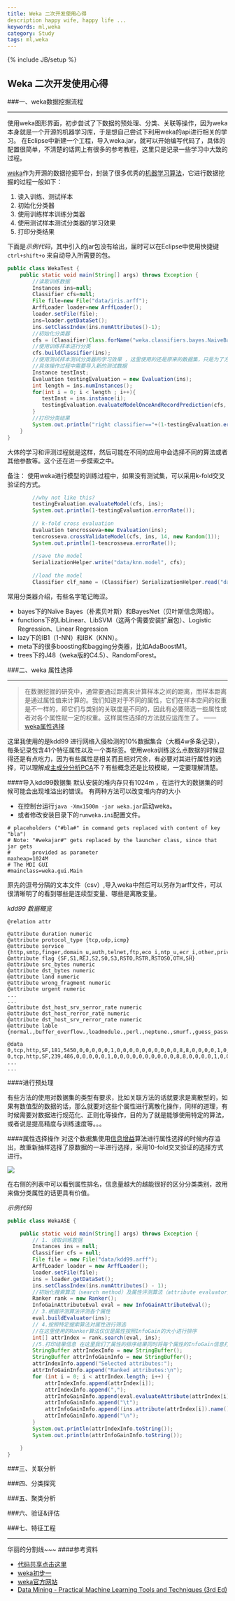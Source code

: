 ```yaml
---
title: Weka 二次开发使用心得
description happy wife, happy life ...
keywords: ml,weka
category: Study
tags: ml,weka
---
```



{% include JB/setup %}
## Weka 二次开发使用心得



###一、weka数据挖掘流程

---

使用weka图形界面，初步尝试了下数据的预处理、分类、关联等操作，因为weka本身就是一个开源的机器学习库，于是想自己尝试下利用weka的api进行相关的学习。
在Eclipse中新建一个工程，导入weka.jar，就可以开始编写代码了，具体的配置很简单，不清楚的话网上有很多的参考教程，这里只是记录一些学习中大致的过程。

<!--more-->
[weka](http://www.cs.waikato.ac.nz/ml/weka/)作为开源的数据挖掘平台，封装了很多优秀的[机器学习算法](http://www.cs.waikato.ac.nz/~ml/weka/book.html)，它进行数据挖掘的过程一般如下：
1. 读入训练、测试样本
2. 初始化分类器
3. 使用训练样本训练分类器
4. 使用测试样本测试分类器的学习效果
5. 打印分类结果

下面是*示例代码*，其中引入的jar包没有给出，届时可以在Eclipse中使用快捷键`ctrl+shift+o` 来自动导入所需要的包。

```java
public class WekaTest {
	public static void main(String[] args) throws Exception {
		//读取训练数据
		Instances ins=null;
		Classifier cfs=null;
		File file=new File("data/iris.arff");
		ArffLoader loader=new ArffLoader();
		loader.setFile(file);
		ins=loader.getDataSet();
		ins.setClassIndex(ins.numAttributes()-1);
		//初始化分类器
        cfs = (Classifier)Class.forName("weka.classifiers.bayes.NaiveBayes").newInstance();
        //使用训练样本进行分类
        cfs.buildClassifier(ins);
        //使用测试样本测试分类器的学习效果 ，这里使用的还是原来的数据集，只是为了方便
        //具体操作过程中需要导入新的测试数据
        Instance testInst;
        Evaluation testingEvaluation = new Evaluation(ins);
        int length = ins.numInstances();
        for(int i = 0; i < length ; i++){
           testInst = ins.instance(i);
           testingEvaluation.evaluateModelOnceAndRecordPrediction(cfs, testInst);
        }
        //打印分类结果
        System.out.println("right classifier=="+(1-testingEvaluation.errorRate()));
	}
}
```

大体的学习和评测过程就是这样，然后可能在不同的应用中会选择不同的算法或者其他参数等。这个还在进一步摸索之中。

备注：
使用weka进行模型的训练过程中，如果没有测试集，可以采用k-fold交叉验证的方式。

```java
        //why not like this?
        testingEvaluation.evaluateModel(cfs, ins);
        System.out.println(1-testingEvaluation.errorRate());
        
        // k-fold cross evaluation
        Evaluation tencrosseva=new Evaluation(ins);
        tencrosseva.crossValidateModel(cfs, ins, 14, new Random(1));
        System.out.println(1-tencrosseva.errorRate());
        
        //save the model
        SerializationHelper.write("data/knn.model", cfs);
        
        //load the model
        Classifier clf_name = (Classifier) SerializationHelper.read("data/knn.model");
```

常用分类器介绍，有些名字笔记晦涩。
- bayes下的Naïve Bayes（朴素贝叶斯）和BayesNet（贝叶斯信念网络）。
- functions下的LibLinear、LibSVM（这两个需要安装扩展包）、Logistic Regression、Linear Regression
- lazy下的IB1（1-NN）和IBK（KNN）。 
- meta下的很多boosting和bagging分类器，比如AdaBoostM1。 
- trees下的J48（weka版的C4.5）、RandomForest。 


###二、weka 属性选择 

---

>在数据挖掘的研究中，通常要通过距离来计算样本之间的距离，而样本距离是通过属性值来计算的。我们知道对于不同的属性，它们在样本空间的权重是不一样的，即它们与类别的关联度是不同的，因此有必要筛选一些属性或者对各个属性赋一定的权重。这样属性选择的方法就应运而生了。  ——[weka属性选择](http://blog.csdn.net/anqiang1984/article/details/4048177)


这里我使用的是kdd99 进行网络入侵检测的10%数据集合（大概4w多条记录），每条记录包含41个特征属性以及一个类标签。使用weka训练这么点数据的时候显得还是有点吃力，因为有些属性是相关而且相对冗余，有必要对其进行属性的选择，可以理解成[主成分分析PCA](http://zh.wikipedia.org/wiki/%E4%B8%BB%E6%88%90%E5%88%86%E5%88%86%E6%9E%90)不？有些概念还是比较模糊，一定要理解清楚。

####导入kdd99数据集
默认安装的堆内存只有1024m ，在运行大的数据集的时候可能会出现堆溢出的错误。
有两种方法可以改变堆内存的大小
- 在控制台运行`java -Xmx1500m -jar weka.jar`启动weka。
- 或者修改安装目录下的`runweka.ini`配置文件。 
```
# placeholders ("#bla#" in command gets replaced with content of key "bla")
# Note: "#wekajar#" gets replaced by the launcher class, since that jar gets
#       provided as parameter
maxheap=1024M
# The MDI GUI
#mainclass=weka.gui.Main
```

原先的逗号分隔的文本文件（csv）,导入weka中然后可以另存为arff文件，可以很清晰明了的看到哪些是连续型变量、哪些是离散变量。

*kdd99 数据概览*
```
@relation attr

@attribute duration numeric
@attribute protocol_type {tcp,udp,icmp}
@attribute service {http,smtp,finger,domain_u,auth,telnet,ftp,eco_i,ntp_u,ecr_i,other,private,pop_3,ftp_data,rje,time,mtp,link,remote_job,gopher,ssh,name,whois,domain,login,imap4,daytime,ctf,nntp,shell,IRC,nnsp,http_443,exec,printer,efs,courier,uucp,klogin,kshell,echo,discard,systat,supdup,iso_tsap,hostnames,csnet_ns,pop_2,sunrpc,uucp_path,netbios_ns,netbios_ssn,netbios_dgm,sql_net,vmnet,bgp,Z39_50,ldap,netstat,urh_i,X11,urp_i,pm_dump,tftp_u,tim_i,red_i}
@attribute flag {SF,S1,REJ,S2,S0,S3,RSTO,RSTR,RSTOS0,OTH,SH}
@attribute src_bytes numeric
@attribute dst_bytes numeric
@attribute land numeric
@attribute wrong_fragment numeric
@attribute urgent numeric
...
...
@attribute dst_host_srv_serror_rate numeric
@attribute dst_host_rerror_rate numeric
@attribute dst_host_srv_rerror_rate numeric
@attribute lable {normal.,buffer_overflow.,loadmodule.,perl.,neptune.,smurf.,guess_passwd.,pod.,teardrop.,portsweep.,ipsweep.,land.,ftp_write.,back.,imap.,satan.,phf.,nmap.,multihop.,warezmaster.,warezclient.,spy.,rootkit.}

@data
0,tcp,http,SF,181,5450,0,0,0,0,0,1,0,0,0,0,0,0,0,0,0,0,8,8,0,0,0,0,1,0,0,9,9,1,0,0.11,0,0,0,0,0,normal.
0,tcp,http,SF,239,486,0,0,0,0,0,1,0,0,0,0,0,0,0,0,0,0,8,8,0,0,0,0,1,0,0,19,19,1,0,0.05,0,0,0,0,0,normal.
...
...

```


####进行预处理

有些方法的使用对数据集的类型有要求，比如关联方法的话就要求是离散型的，如果有数值型的数据的话，那么就要对这些个属性进行离散化操作，同样的道理，有时候需要对数据进行规范化、正则化等操作，目的为了就是能够使用特定的算法，或者说是提高精度与训练速度等。。。

####属性选择操作
对这个数据集使用[信息增益](http://baike.baidu.com/view/1231985.htm?fr=aladdin)算法进行属性选择的时候内存溢出，故重新抽样选择了原数据的一半进行选择，采用10-fold交叉验证的选择方式进行。

![](http://needpp.qiniudn.com/2014/10/22/ae5c818c-59f7-11e4-8976-bcaec5dfb671.png)

在右侧的列表中可以看到属性排名，信息量越大的越能很好的区分分类类别，故用来做分类属性的话更具有价值。

*示例代码*

```java
public class WekaASE {

	public static void main(String[] args) throws Exception {
		// 1. 读取训练数据
		Instances ins = null;
		Classifier cfs = null;
		File file = new File("data/kdd99.arff");
		ArffLoader loader = new ArffLoader();
		loader.setFile(file);
		ins = loader.getDataSet();
		ins.setClassIndex(ins.numAttributes() - 1);
		//初始化搜索算法（search method）及属性评测算法（attribute evaluator）
		Ranker rank = new Ranker();
		InfoGainAttributeEval eval = new InfoGainAttributeEval();
	    // 3.根据评测算法评测各个属性
		eval.buildEvaluator(ins);
        // 4.按照特定搜索算法对属性进行筛选
        //在这里使用的Ranker算法仅仅是属性按照InfoGain的大小进行排序
		int[] attrIndex = rank.search(eval, ins);
		//5.打印结果信息 在这里我们了属性的排序结果同时将每个属性的InfoGain信息打印出来
		StringBuffer attrIndexInfo = new StringBuffer();
		StringBuffer attrInfoGainInfo = new StringBuffer();
		attrIndexInfo.append("Selected attributes:");
		attrInfoGainInfo.append("Ranked attributes:\n");
		for (int i = 0; i < attrIndex.length; i++) {
			attrIndexInfo.append(attrIndex[i]);
			attrIndexInfo.append(",");
			attrInfoGainInfo.append(eval.evaluateAttribute(attrIndex[i]));
			attrInfoGainInfo.append("\t");
			attrInfoGainInfo.append((ins.attribute(attrIndex[i]).name()));
			attrInfoGainInfo.append("\n");
		}
		System.out.println(attrIndexInfo.toString());
		System.out.println(attrInfoGainInfo.toString());

	}
}

```



###三、关联分析

###四、分类探究

###五、聚类分析

###六、验证&评估

###七、特征工程

---
华丽的分割线~~~
####参考资料

- [代码共享点击这里]()
- [weka初步一](http://blog.csdn.net/anqiang1984/article/details/4040571)
- [weka官方网站](http://www.cs.waikato.ac.nz/ml/weka/)
- [Data Mining - Practical Machine Learning Tools and Techniques (3rd Ed)](http://www.cs.waikato.ac.nz/~ml/weka/book.html)

